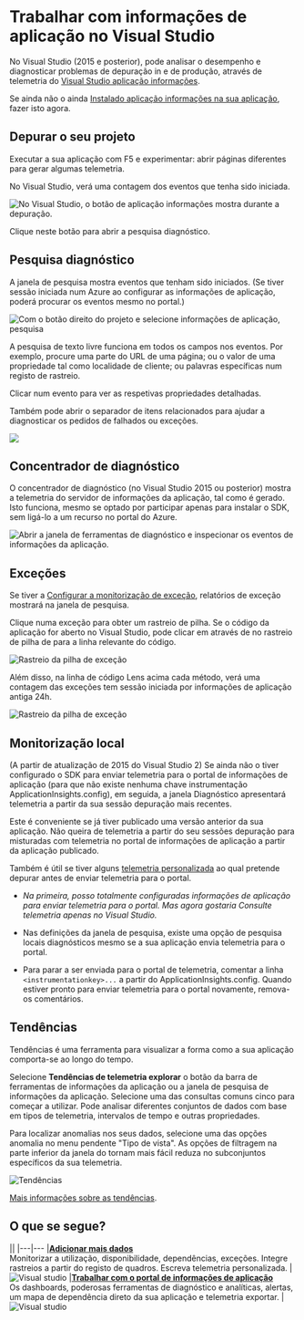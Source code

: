 <properties 
    pageTitle="Trabalhar com informações de aplicação no Visual Studio" 
    description="Análise de desempenho e diagnósticos de durante a depuração e de produção." 
    services="application-insights" 
    documentationCenter=".net"
    authors="alancameronwills" 
    manager="douge"/>

<tags 
    ms.service="application-insights" 
    ms.workload="tbd" 
    ms.tgt_pltfrm="ibiza" 
    ms.devlang="na" 
    ms.topic="get-started-article" 
    ms.date="06/21/2016" 
    ms.author="awills"/>


# <a name="working-with-application-insights-in-visual-studio"></a>Trabalhar com informações de aplicação no Visual Studio

No Visual Studio (2015 e posterior), pode analisar o desempenho e diagnosticar problemas de depuração in e de produção, através de telemetria do [Visual Studio aplicação informações](app-insights-overview.md).

Se ainda não o ainda [Instalado aplicação informações na sua aplicação](app-insights-asp-net.md), fazer isto agora.

## <a name="run"></a>Depurar o seu projeto

Executar a sua aplicação com F5 e experimentar: abrir páginas diferentes para gerar algumas telemetria.

No Visual Studio, verá uma contagem dos eventos que tenha sido iniciada.

![No Visual Studio, o botão de aplicação informações mostra durante a depuração.](./media/app-insights-visual-studio/appinsights-09eventcount.png)

Clique neste botão para abrir a pesquisa diagnóstico. 



## <a name="diagnostic-search"></a>Pesquisa diagnóstico

A janela de pesquisa mostra eventos que tenham sido iniciados. (Se tiver sessão iniciada num Azure ao configurar as informações de aplicação, poderá procurar os eventos mesmo no portal.)

![Com o botão direito do projeto e selecione informações de aplicação, pesquisa](./media/app-insights-visual-studio/34.png)

A pesquisa de texto livre funciona em todos os campos nos eventos. Por exemplo, procure uma parte do URL de uma página; ou o valor de uma propriedade tal como localidade de cliente; ou palavras específicas num registo de rastreio.

Clicar num evento para ver as respetivas propriedades detalhadas.

Também pode abrir o separador de itens relacionados para ajudar a diagnosticar os pedidos de falhados ou exceções.


![](./media/app-insights-visual-studio/41.png)



## <a name="diagnostics-hub"></a>Concentrador de diagnóstico

O concentrador de diagnóstico (no Visual Studio 2015 ou posterior) mostra a telemetria do servidor de informações da aplicação, tal como é gerado. Isto funciona, mesmo se optado por participar apenas para instalar o SDK, sem ligá-lo a um recurso no portal do Azure.

![Abrir a janela de ferramentas de diagnóstico e inspecionar os eventos de informações da aplicação.](./media/app-insights-visual-studio/31.png)


## <a name="exceptions"></a>Exceções

Se tiver a [Configurar a monitorização de exceção](app-insights-asp-net-exceptions.md), relatórios de exceção mostrará na janela de pesquisa. 

Clique numa exceção para obter um rastreio de pilha. Se o código da aplicação for aberto no Visual Studio, pode clicar em através de no rastreio de pilha de para a linha relevante do código.


![Rastreio da pilha de exceção](./media/app-insights-visual-studio/17.png)

Além disso, na linha de código Lens acima cada método, verá uma contagem das exceções tem sessão iniciada por informações de aplicação antiga 24h.

![Rastreio da pilha de exceção](./media/app-insights-visual-studio/21.png)


## <a name="local-monitoring"></a>Monitorização local



(A partir de atualização de 2015 do Visual Studio 2) Se ainda não o tiver configurado o SDK para enviar telemetria para o portal de informações de aplicação (para que não existe nenhuma chave instrumentação ApplicationInsights.config), em seguida, a janela Diagnóstico apresentará telemetria a partir da sua sessão depuração mais recentes. 

Este é conveniente se já tiver publicado uma versão anterior da sua aplicação. Não queira de telemetria a partir do seu sessões depuração para misturadas com telemetria no portal de informações de aplicação a partir da aplicação publicado.

Também é útil se tiver alguns [telemetria personalizada](app-insights-api-custom-events-metrics.md) ao qual pretende depurar antes de enviar telemetria para o portal.


* *Na primeira, posso totalmente configuradas informações de aplicação para enviar telemetria para o portal. Mas agora gostaria Consulte telemetria apenas no Visual Studio.*

 * Nas definições da janela de pesquisa, existe uma opção de pesquisa locais diagnósticos mesmo se a sua aplicação envia telemetria para o portal.
 * Para parar a ser enviada para o portal de telemetria, comentar a linha `<instrumentationkey>...` a partir do ApplicationInsights.config. Quando estiver pronto para enviar telemetria para o portal novamente, remova-os comentários.

## <a name="trends"></a>Tendências

Tendências é uma ferramenta para visualizar a forma como a sua aplicação comporta-se ao longo do tempo. 

Selecione **Tendências de telemetria explorar** o botão da barra de ferramentas de informações da aplicação ou a janela de pesquisa de informações da aplicação. Selecione uma das consultas comuns cinco para começar a utilizar. Pode analisar diferentes conjuntos de dados com base em tipos de telemetria, intervalos de tempo e outras propriedades. 

Para localizar anomalias nos seus dados, selecione uma das opções anomalia no menu pendente "Tipo de vista". As opções de filtragem na parte inferior da janela do tornam mais fácil reduza no subconjuntos específicos da sua telemetria.

![Tendências](./media/app-insights-visual-studio/51.png)

[Mais informações sobre as tendências](app-insights-visual-studio-trends.md).

## <a name="whats-next"></a>O que se segue?

||
|---|---
|**[Adicionar mais dados](app-insights-asp-net-more.md)**<br/>Monitorizar a utilização, disponibilidade, dependências, exceções. Integre rastreios a partir do registo de quadros. Escreva telemetria personalizada. | ![Visual studio](./media/app-insights-visual-studio/64.png)
|**[Trabalhar com o portal de informações de aplicação](app-insights-dashboards.md)**<br/>Os dashboards, poderosas ferramentas de diagnóstico e analíticas, alertas, um mapa de dependência direto da sua aplicação e telemetria exportar. |![Visual studio](./media/app-insights-visual-studio/62.png)


 
